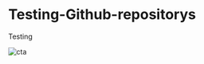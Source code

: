# Testing-Github-repositorys
Testing

![cta](https://github.com/Pvhak/Testing-Github-repositorys/assets/110109470/7cceb730-9a89-4557-b0ea-03aabff417fb)
